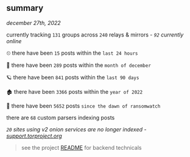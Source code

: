 
## summary
_december 27th, 2022_

currently tracking `131` groups across `240` relays & mirrors - _`92` currently online_

⏲ there have been `15` posts within the `last 24 hours`

🦈 there have been `289` posts within the `month of december`

🪐 there have been `841` posts within the `last 90 days`

🏚 there have been `3366` posts within the `year of 2022`

🦕 there have been `5652` posts `since the dawn of ransomwatch`

there are `68` custom parsers indexing posts

_`20` sites using v2 onion services are no longer indexed - [support.torproject.org](https://support.torproject.org/onionservices/v2-deprecation/)_

> see the project [README](https://github.com/joshhighet/ransomwatch#ransomwatch--) for backend technicals
